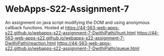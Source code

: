# WebApps-S22-Assignment-7
An assignment on java script modifying the DOM and using anonymous callback functions.
Hosted at https://44-563-web-apps-s22.github.io/webapps-s22-assignment-7-DwithiPathi/hunt.html
https://44-563-web-apps-s22.github.io/webapps-s22-assignment-7-DwithiPathi/reaction.html
https://44-563-web-apps-s22.github.io/webapps-s22-assignment-7-DwithiPathi/queue.html
